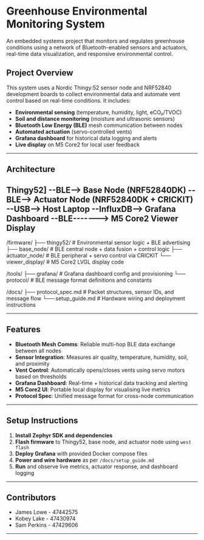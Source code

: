 # Greenhouse Environmental Monitoring System

An embedded systems project that monitors and regulates greenhouse conditions using a network of Bluetooth-enabled sensors and actuators, real-time data visualization, and responsive environmental control.

## Project Overview

This system uses a Nordic Thingy:52 sensor node and NRF52840 development boards to collect environmental data and automate vent control based on real-time conditions. It includes:

- **Environmental sensing** (temperature, humidity, light, eCO₂/TVOC)
- **Soil and distance monitoring** (moisture and ultrasonic sensors)
- **Bluetooth Low Energy (BLE)** mesh communication between nodes
- **Automated actuation** (servo-controlled vents)
- **Grafana dashboard** for historical data logging and alerts
- **Live display** on M5 Core2 for local user feedback

---

## Architecture

Thingy52] --BLE--> Base Node (NRF52840DK) --BLE--> Actuator Node (NRF52840DK + CRICKIT)
                                          --USB--> Host Laptop --InfluxDB--> Grafana Dashboard
                                                               --BLE-------> M5 Core2 Viewer Display
---

/firmware/
├── thingy52/ # Environmental sensor logic + BLE advertising
├── base_node/ # BLE central node + data fusion + control logic
├── actuator_node/ # BLE peripheral + servo control via CRICKIT
└── viewer_display/ # M5 Core2 LVGL display code

/tools/
├── grafana/ # Grafana dashboard config and provisioning
└── protocol/ # BLE message format definitions and constants

/docs/
├── protocol_spec.md # Packet structures, sensor IDs, and message flow
└── setup_guide.md # Hardware wiring and deployment instructions

---

## Features

- **Bluetooth Mesh Comms**: Reliable multi-hop BLE data exchange between all nodes
-  **Sensor Integration**: Measures air quality, temperature, humidity, soil, and proximity
-  **Vent Control**: Automatically opens/closes vents using servo motors based on thresholds
-  **Grafana Dashboard**: Real-time + historical data tracking and alerting
-  **M5 Core2 UI**: Portable local display for visualising live metrics
-  **Protocol Spec**: Unified message format for cross-node communication

---

## Setup Instructions

1. **Install Zephyr SDK and dependencies**
2. **Flash firmware** to Thingy52, base node, and actuator node using `west flash`
3. **Deploy Grafana** with provided Docker compose files
4. **Power and wire hardware** as per `/docs/setup_guide.md`
5. **Run** and observe live metrics, actuator response, and dashboard logging

---

## Contributors

- James Lowe - 47442575
- Kobey Lake - 47430974
- Sam Perkins - 47429606

---
